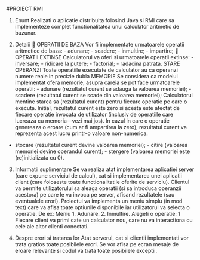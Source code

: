 #PROIECT RMI

1. Enunt
Realizati o aplicatie distribuita folosind Java si RMI care sa implementeze complet functionalitatea unui calculator aritmetic de buzunar.

2. Detalii
 OPERATII DE BAZA Vor fi implementate urmatoarele operatii aritmetice de baza: - adunare; - scadere; - inmultire; - impartire;
 OPERATII EXTINSE Calculatorul va oferi si urmatoarele operatii extinse: - inversare; - ridicare la putere; - factorial; - radacina patrata.
STARE
OPERANZI Toate operatiile executate de calculator au ca operanzi numere reale in precizie dubla
MEMORIE
Se considera ca modelul implementat ofera memorie, asupra careia se pot face urmatoarele operatii: - adunare (rezultatul curent se adauga la valoarea memoriei); - scadere (rezultatul curent se scade din valoarea memoriei);
Calculatorul mentine starea sa (rezultatul curent) pentru fiecare operatie pe care o
executa. Initial, rezultatul curent este zero si acesta este afectat de fiecare operatie invocata de utilizator (inclusiv de operatiile care lucreaza cu memoria—vezi mai jos). In cazul in care o
operatie genereaza o eroare (cum ar fi ampartirea la zero), rezultatul curent va reprezenta acest
lucru printr-o valoare non-numerica.
- stocare (rezultatul curent devine valoarea memoriei); - citire (valoarea memoriei devine operandul curent); - stergere (valoarea memoriei este (re)initializata cu 0).

3. Informatii suplimentare
Se va realiza atat implementarea aplicatiei server (care expune serviciul de calcul), cat si implementarea unei aplicatii client (care foloseste toate functionalitatile oferite de serviciu). Clientul va permite utilizatorului sa aleaga operatii (si sa introduca operanzii acestora) pe care le va invoca pe server, afisand rezultatele (sau eventualele erori). Proiectul va implementa un meniu simplu (in mod text) care va afisa toate optiunile disponibile iar utilizatorul va selecta o operatie. De ex: Meniu 1. Adunare. 2. Inmultire. Alegeti o operatie: 1
Fiecare client va primi cate un calculator nou, care nu va interactiona cu cele ale altor clienti conectati.

4. Despre erori si tratarea lor
Atat serverul, cat si clientii implementati vor trata gratios toate posibilele erori. Se vor afisa pe ecran mesaje de eroare relevante si codul va trata toate posibilele exceptii.
